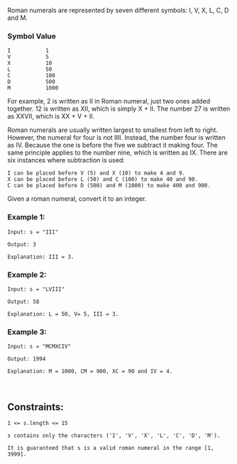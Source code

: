 Roman numerals are represented by seven different symbols: I, V, X, L, C, D and M.

### Symbol Value

    I           1
    V           5
    X           10
    L           50
    C           100
    D           500
    M           1000

For example, 2 is written as II in Roman numeral, just two ones added together. 12 is written as XII, which is simply X + II. The number 27 is written as XXVII, which is XX + V + II.

Roman numerals are usually written largest to smallest from left to right. However, the numeral for four is not IIII. Instead, the number four is written as IV. Because the one is before the five we subtract it making four. The same principle applies to the number nine, which is written as IX. There are six instances where subtraction is used:

    I can be placed before V (5) and X (10) to make 4 and 9.
    X can be placed before L (50) and C (100) to make 40 and 90.
    C can be placed before D (500) and M (1000) to make 400 and 900.

Given a roman numeral, convert it to an integer.

### Example 1:

    Input: s = "III"

    Output: 3

    Explanation: III = 3.

### Example 2:

    Input: s = "LVIII"

    Output: 58

    Explanation: L = 50, V= 5, III = 3.

### Example 3:

    Input: s = "MCMXCIV"

    Output: 1994

    Explanation: M = 1000, CM = 900, XC = 90 and IV = 4.

<br>

## Constraints:

    1 <= s.length <= 15

    s contains only the characters ('I', 'V', 'X', 'L', 'C', 'D', 'M').

    It is guaranteed that s is a valid roman numeral in the range [1, 3999].
